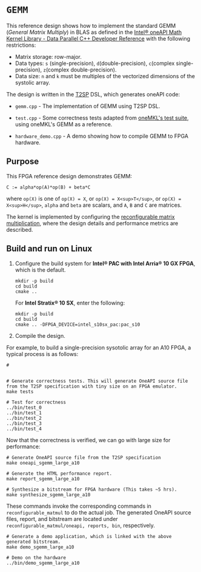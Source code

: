 # `GEMM`

This reference design shows how to implement the standard GEMM (*General Matrix Multiply*) in BLAS as defined in the [Intel® oneAPI Math Kernel Library - Data Parallel C++ Developer Reference](https://www.intel.com/content/www/us/en/docs/onemkl/developer-reference-dpcpp/2023-0/overview.html) with the following restrictions:
* Matrix storage: row-major.
* Data types: `s` (single-precision), `d`(double-precision), `c`(complex single-precision), `z`(complex double-precision).
* Data size: `n` and `k` must be multiples of the vectorized dimensions of the systolic array.

The design is written in the [T2SP](https://github.com/IntelLabs/t2sp) DSL, which generates oneAPI code:

* `gemm.cpp` - The implementation of GEMM using T2SP DSL.

* `test.cpp` - Some correctness tests adapted from [oneMKL's test suite](https://github.com/oneapi-src/oneMKL/blob/develop/tests/unit_tests/blas/level3/gemm.cpp), using oneMKL's GEMM as a reference.

* `hardware_demo.cpp` - A demo showing how to compile GEMM to FPGA hardware.

## Purpose

This FPGA reference design demonstrates GEMM:

```
C := alpha*op(A)*op(B) + beta*C
```
where `op(X)` is one of `op(X) = X`, or `op(X) = X<sup>T</sup>`, or `op(X) = X<sup>H</sup>`, `alpha` and `beta` are scalars, and `A`, `B` and `C` are matrices.

The kernel is implemented by configuring the [reconfigurable matrix multiplication](../recnfigurable_matmul/README.md), where the design details and performance metrics are described.

## Build and run on Linux

1. Configure the build system for **Intel® PAC with Intel Arria® 10 GX FPGA**, which is the default.

   ```shell
   mkdir -p build
   cd build
   cmake ..
   ```

   For **Intel Stratix® 10 SX**, enter the following:

   ```shell
   mkdir -p build
   cd build
   cmake .. -DFPGA_DEVICE=intel_s10sx_pac:pac_s10
   ```

2. Compile the design.

For example, to build a single-precision sysotolic array for an A10 FPGA, a typical process is as follows:
   ```shell
   #


   # Generate correctness tests. This will generate OneAPI source file from the T2SP specification with tiny size on an FPGA emulator.
   make tests

   # Test for correctness
   ../bin/test_0
   ../bin/test_1
   ../bin/test_2
   ../bin/test_3
   ../bin/test_4
   ```

Now that the correctness is verified, we can go with large size for performance:
   ```shell
   # Generate OneAPI source file from the T2SP specification
   make oneapi_sgemm_large_a10

   # Generate the HTML performance report.
   make report_sgemm_large_a10

   # Synthesize a bitstream for FPGA hardware (This takes ~5 hrs).
   make synthesize_sgemm_large_a10
   ```
   These commands invoke the corresponding commands in `reconfigurable_matmul` to do the actual job. The generated OneAPI source files, report, and bitstream are located under `reconfigurable_matmul/oneapi, reports, bin`, respectively.

   ```shell
   # Generate a demo application, which is linked with the above generated bitstream.
   make demo_sgemm_large_a10

   # Demo on the hardware
   ../bin/demo_sgemm_large_a10
   ```